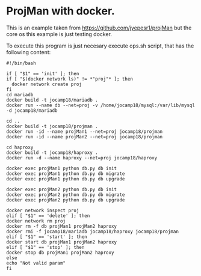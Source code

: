 # ProjMan with docker.

This is an example taken from https://github.com/jyepesr1/projMan but the core os this example is just testing docker.

To execute this program is just necesary execute ops.sh script, that has the following content:

  ```
  #!/bin/bash

if [ "$1" == 'init' ]; then
  if [ "$(docker network ls)" != *"proj"* ]; then
    docker network create proj
  fi
  cd mariadb
  docker build -t jocamp18/mariadb .
  docker run --name db --net=proj -v /home/jocamp18/mysql:/var/lib/mysql -d jocamp18/mariadb

  cd ..
  docker build -t jocamp18/projman .
  docker run -id --name projMan1 --net=proj jocamp18/projman
  docker run -id --name projMan2 --net=proj jocamp18/projman

  cd haproxy
  docker build -t jocamp18/haproxy .
  docker run -d --name haproxy --net=proj jocamp18/haproxy

  docker exec projMan1 python db.py db init
  docker exec projMan1 python db.py db migrate
  docker exec projMan1 python db.py db upgrade

  docker exec projMan2 python db.py db init
  docker exec projMan2 python db.py db migrate
  docker exec projMan2 python db.py db upgrade

  docker network inspect proj
elif [ "$1" == 'delete' ]; then
  docker network rm proj
  docker rm -f db projMan1 projMan2 haproxy
  docker rmi -f jocamp18/mariadb jocamp18/haproxy jocamp18/projman
elif [ "$1" == 'start' ]; then
  docker start db projMan1 projMan2 haproxy
elif [ "$1" == 'stop' ]; then
  docker stop db projMan1 projMan2 haproxy
else
  echo "Not valid param"
fi
  
  ```
